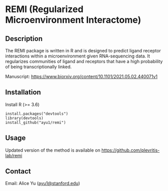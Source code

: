 # REMI (Regularized Microenvironment Interactome)


## Description
The REMI package is written in R and is designed to predict ligand receptor interactions within a microenvironment given RNA-sequencing data. It regularizes communities of ligand and receptors that have a high probability of being transcriptionally linked. 

Manuscript: https://www.biorxiv.org/content/10.1101/2021.05.02.440071v1

## Installation

Install R (>= 3.6) 
```
install.packages("devtools")
library(devtools)
install_github("ayu1/remi")
```

## Usage

Updated version of the method is available on https://github.com/plevritis-lab/remi 

## Contact
Email: Alice Yu (ayu1@stanford.edu) 
